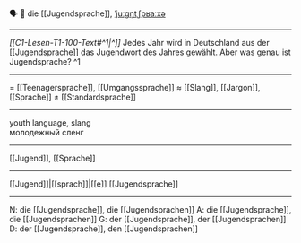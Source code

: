 🗣️ 🔴 die [[Jugendsprache]], [ˈjuːɡn̩tˌʃpʁaːxə](https://youglish.com/pronounce/Jugendsprache/german)

---
*[[C1-Lesen-T1-100-Text#^1|^]]* Jedes Jahr wird in Deutschland aus der [[Jugendsprache]] das Jugendwort des Jahres gewählt. Aber was genau ist Jugendsprache? ^1


---
= [[Teenagersprache]], [[Umgangssprache]]
≈ [[Slang]], [[Jargon]], [[Sprache]]
≠ [[Standardsprache]]

---
youth language, slang  
молодежный сленг

---
[[Jugend]], [[Sprache]]

---
[[Jugend]]|[[sprach]]|[[e]]
[[Jugendsprache]]


---
N: die [[Jugendsprache]], die [[Jugendsprachen]]
A: die [[Jugendsprache]], die [[Jugendsprachen]]
G: der [[Jugendsprache]], der [[Jugendsprachen]]
D: der [[Jugendsprache]], den [[Jugendsprachen]]
